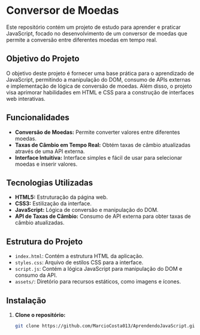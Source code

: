 # Conversor de Moedas

Este repositório contém um projeto de estudo para aprender e praticar JavaScript, focado no desenvolvimento de um conversor de moedas que permite a conversão entre diferentes moedas em tempo real.

## Objetivo do Projeto

O objetivo deste projeto é fornecer uma base prática para o aprendizado de JavaScript, permitindo a manipulação do DOM, consumo de APIs externas e implementação de lógica de conversão de moedas. Além disso, o projeto visa aprimorar habilidades em HTML e CSS para a construção de interfaces web interativas.

## Funcionalidades

- **Conversão de Moedas:** Permite converter valores entre diferentes moedas.
- **Taxas de Câmbio em Tempo Real:** Obtém taxas de câmbio atualizadas através de uma API externa.
- **Interface Intuitiva:** Interface simples e fácil de usar para selecionar moedas e inserir valores.

## Tecnologias Utilizadas

- **HTML5:** Estruturação da página web.
- **CSS3:** Estilização da interface.
- **JavaScript:** Lógica de conversão e manipulação do DOM.
- **API de Taxas de Câmbio:** Consumo de API externa para obter taxas de câmbio atualizadas.

## Estrutura do Projeto

- `index.html`: Contém a estrutura HTML da aplicação.
- `styles.css`: Arquivo de estilos CSS para a interface.
- `script.js`: Contém a lógica JavaScript para manipulação do DOM e consumo da API.
- `assets/`: Diretório para recursos estáticos, como imagens e ícones.

## Instalação

1. **Clone o repositório:**

   ```bash
   git clone https://github.com/MarcioCosta013/AprendendoJavaScript.git
